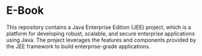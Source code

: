 # E-Book
This repository contains a Java Enterprise Edition (JEE) project, which is a platform for developing robust, scalable, and secure enterprise applications using Java. The project leverages the features and components provided by the JEE framework to build enterprise-grade applications.
